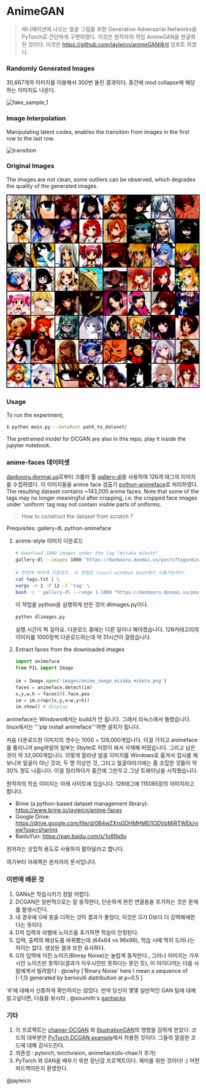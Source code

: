 # AnimeGAN

> 애니메이션에 나오는 얼굴 그림을 위한 Generative Adversarial Networks을 PyTorch로 간단하게 구현하였다. 이것은 원작자의 작업 AnimeGAN을 한글화한 것이다. 이것은 https://github.com/jayleicn/animeGAN에서 임포트 하였다.

### Randomly Generated Images

30,667개의 이미지를 이용해서 300번 돌린 결과이다. 중간에 mod collapse에 해당하는 이미지도 나온다.

![fake_sample_1](Webp.net-gifmaker.gif)


### Image Interpolation

Manipulating latent codes, enables the transition from images in the first row to the last row.

![transition](images/fake_transition.png)



### Original Images

The images are not clean, some outliers can be observed, which degrades the quality of the generated images.

![real_sample](real_samples.png)



### Usage

To run the experiment, 

```bash
$ python main.py --dataRoot path_to_dataset/ 
```

The pretrained model for DCGAN are also in this repo, play it inside the jupyter notebook.



### anime-faces 데이터셋

[danbooru.donmai.us](http://danbooru.donmai.us/)로부터 크롤러 툴 [gallery-dl](https://github.com/mikf/gallery-dl)을 사용하여 126개 태그의 이미지를 수집하였다. 이 이미지들을 anime face 검출기 [python-animeface](https://github.com/nya3jp/python-animeface)로 처리하였다. The resulting dataset contains ~143,000 anime faces. Note that some of the tags may no longer meaningful after cropping, i.e. the cropped face images under 'uniform' tag may not contain visible parts of uniforms.

> How to construct the dataset from scratch ?

  Prequisites: gallery-dl, python-animeface

1. anime-style 이미지 다운로드 

   ```bash
   # download 1000 images under the tag "misaka_mikoto"
   gallery-dl --images 1000 "https://danbooru.donmai.us/posts?tags=misaka_mikoto"

   # 한번에 여러개 다운로드. 이 방법은 lnux나 windows bash에서 사용가능하다.
   cat tags.txt | \
   xargs -n 1 -P 12 -I 'tag' \ 
   bash -c ' gallery-dl --range 1-1000 "https://danbooru.donmai.us/posts?tags=$tag" '
   ```
   이 작업을 python을 실행하게 만든 것이 dlimages.py이다.
   ```python
   python dlimages.py
   ```
   실행 시간이 퍽 길어요. 다운로드 중에는 다른 일이나 해야겠습니다.
   126카테고리의 이미지를 1000장씩 다운로드하는데 약 31시간이 걸렸습니다.

2. Extract faces from the downloaded images

   ```python
   import animeface
   from PIL import Image

   im = Image.open('images/anime_image_misaka_mikoto.png')
   faces = animeface.detect(im)
   x,y,w,h = faces[0].face.pos
   im = im.crop((x,y,x+w,y+h))
   im.show() # display
   ```

animeface는 Windows에서는 build가 안 됩니다. 그래서 리눅스에서 돌렸습니다. linux에서는 '''pip install animeface'''하면 설치가 됩니다.


처음 다운로드한 이미지의 갯수는 1000 = 126,000개입니다. 이걸 가지고 animeface를 돌리니까 png파일의 일부는 0byte로 저장이 돼서 삭제해 버렸습니다. 그리고 남은 것이 약 32,000개입니다. 이렇게 잘라낸 얼굴 이미지를 Windows로 옮겨서 검사를 해보니까 얼굴이 아닌 것과, 두 명 이상인 것, 그리고 얼굴이라기에는 좀 조잡한 것들이 약 30% 정도 나옵니다. 이걸 정리하다가 중간에 그만두고 그냥 트레이닝을 시작했습니다.

원작자의 학습 이미지는 아래 사이트에 있습니다. 126태그에 115085장의 이미지라고 합니다.
- Brine (a python-based dataset management library): https://www.brine.io/jayleicn/anime-faces 
- Google Drive: https://drive.google.com/file/d/0B4wZXrs0DHMHMEl1ODVpMjRTWEk/view?usp=sharing
- BaiduYun: https://pan.baidu.com/s/1o8Nxllo

원저자는 상업적 용도로 사용하지 말아달라고 합니다.

여기부터 아래쪽은 원저자의 문서입니다.
### 이번에 배운 것
1. GANs은 학습시키기 정말 어렵다.
2. DCGAN은 일반적으로는 잘 동작한다, 단순하게 완전 연결층을 추가하는 것은 문제를 발생시킨다.
3. 내 경우에 G에 층을 더하는 것이 결과가 좋았다, 이것은 G가 D보다 더 강력해애한다는 뜻이다.
4. D의 입력과 라벨에 노이즈를 추가하면 학습이 안정된다.
5. 입력, 출력의 해상도를 바꿔봤는데 (64x64 vs 96x96), 학습 시에 딱히 드러나는 차이는 없다. 생성된 결과 또한 유사하다.
6. G의 입력에 이진 노이즈(Binray Noise)는 놀랍게 동작한다., 그러나 이미지는 가우시안 노이즈만 못하다(결과가 아우시안만 못하다는 뜻인 듯), 이 아이디어는 다음 사람에게서 빌려왔다 :  @cwhy ['Binary Noise' here I mean a sequence of {-1,1} generated by bernoulli distribution at p=0.5 ]

'6'에 대해서 신중하게 확인하지는 않았다. 만약 당신이 몇몇 일반적인 GAN 팀에 대해 알고싶다면, 다음을 보시라 ; @soumith's [ganhacks](https://github.com/soumith/ganhacks)

### 기타

1. 이 프로젝트는 [chainer-DCGAN](https://github.com/mattya/chainer-DCGAN) 와 [IllustrationGAN](https://github.com/tdrussell/IllustrationGAN)의 영향을 감하게 받았다. 코드의 대부분은  [PyTorch DCGAN example](https://github.com/pytorch/examples/tree/master/dcgan)에서 차용한 것이다. 그들의 깔끔한 코드에 대해 감사드린다.
2. 의존성 : pytorch, torchvision, animeface(ds-chae가 추가)
3. PyTorch 와 GAN을 배우기 위한 장난감 프로젝트이다. 재미를 위한 것이다! :) 어떤 피드백이든지 환영한다.

@jayleicn
